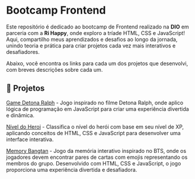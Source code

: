 # Bootcamp Frontend
Este repositório é dedicado ao bootcamp de Frontend realizado na **DIO** em parceria com a **Ri Happy**, onde exploro a tríade HTML, CSS e JavaScript! Aqui, compartilho meus aprendizados e desafios ao longo da jornada, unindo teoria e prática para criar projetos cada vez mais interativos e desafiadores.

Abaixo, você encontra os links para cada um dos projetos que desenvolvi, com breves descrições sobre cada um.

## 🚀 Projetos
[Game Detona Ralph](game-detona-ralph/) - Jogo inspirado no filme Detona Ralph, onde aplico lógica de programação em JavaScript para criar uma experiência divertida e dinâmica.

[Nível do Heroi](nivel-do-heroi/) -  Classifica o nível do herói com base em seu nível de XP, aplicando conceitos de HTML, CSS e JavaScript para desenvolver uma interface interativa.

[Memory Bangtan](jogo-da-memoria/) - Jogo da memória interativo inspirado no BTS, onde os jogadores devem encontrar pares de cartas com emojis representando os membros do grupo. Desenvolvido com HTML, CSS e JavaScript, o jogo proporciona uma experiência divertida e desafiadora.